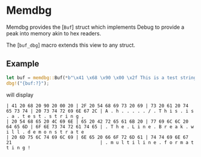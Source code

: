 # Memdbg

Memdbg provides the [`Buf`] struct which implements Debug
to provide a peak into memory akin to hex readers.

The [`buf_dbg`] macro extends this view to any struct.

## Example

```rust
let buf = memdbg::Buf(*b"\x41 \x68 \x90 \x00 \x2f This is a test string, The Line Break will demonstrate multiline formatting!");
dbg!("{buf:?}");
```
will display
```text
| 41 20 68 20 90 20 00 20 | 2F 20 54 68 69 73 20 69 | 73 20 61 20 74 65 73 74 | 20 73 74 72 69 6E 67 2C | A . h . . . . . / . T h i s . i s . a . t e s t . s t r i n g ,
| 20 54 68 65 20 4C 69 6E | 65 20 42 72 65 61 6B 20 | 77 69 6C 6C 20 64 65 6D | 6F 6E 73 74 72 61 74 65 | . T h e . L i n e . B r e a k . w i l l . d e m o n s t r a t e
| 20 6D 75 6C 74 69 6C 69 | 6E 65 20 66 6F 72 6D 61 | 74 74 69 6E 67 21                                 | . m u l t i l i n e . f o r m a t t i n g !
```
